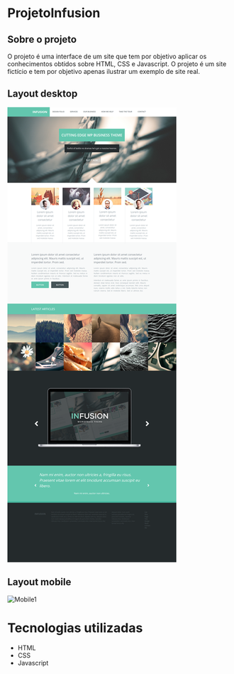 # ProjetoInfusion

## Sobre o projeto
O projeto é uma interface de um site que tem por objetivo aplicar os conhecimentos obtidos sobre HTML, CSS e Javascript. O projeto é um site fictício e tem por 
objetivo apenas ilustrar um exemplo de site real.

## Layout desktop
![Deskto1](https://github.com/kelvin-feltrin/ProjetoInfusion/blob/master/assets/Desktop.png)  

## Layout mobile
![Mobile1](https://github.com/kelvin-feltrin/ProjetoInfusion/blob/master/assets/Mobile.png) 

# Tecnologias utilizadas
- HTML
- CSS
- Javascript
